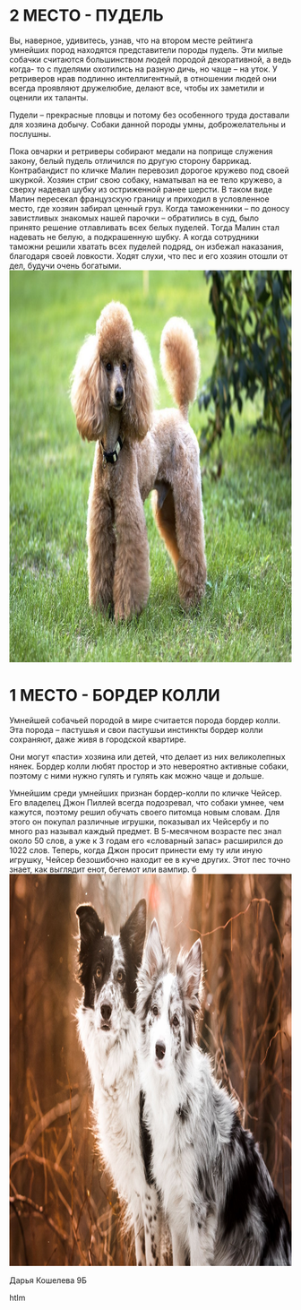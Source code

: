    <head>
   </head>
   <body>
  <h1>2 МЕСТО - ПУДЕЛЬ</h1>
 <p1> Вы, наверное, удивитесь, узнав, что на втором месте рейтинга умнейших пород находятся представители породы пудель. Эти милые собачки считаются большинством людей породой декоративной, а ведь когда- то с пуделями охотились на разную дичь, но чаще – на уток.
 У ретриверов нрав подлинно интеллигентный, в отношении людей они всегда проявляют дружелюбие, делают все, чтобы их заметили и оценили их таланты.

 Пудели – прекрасные пловцы и потому без особенного труда доставали для хозяина добычу. Собаки данной породы умны, доброжелательны и послушны.
 
Пока овчарки и ретриверы собирают медали на поприще служения закону, белый пудель отличился по другую сторону баррикад. Контрабандист по кличке Малин перевозил дорогое кружево под своей шкуркой. Хозяин стриг свою собаку, наматывал на ее тело кружево, а сверху надевал шубку из остриженной ранее шерсти. В таком виде Малин пересекал французскую границу и приходил в условленное место, где хозяин забирал ценный груз. Когда таможенники – по доносу завистливых знакомых нашей парочки – обратились в суд, было принято решение отлавливать всех белых пуделей. Тогда Малин стал надевать не белую, а подкрашенную шубку. А когда сотрудники таможни решили хватать всех пуделей подряд, он избежал наказания, благодаря своей ловкости. Ходят слухи, что пес и его хозяин отошли от дел, будучи очень богатыми.
          <img src="https://github.com/Deer02/Dogs-is-my-life/blob/%D0%B5%D0%B5%D0%B5%D0%B5%D0%B5/%D0%9F%D1%83%D0%B4%D0%B5%D0%BB%D1%8C.jpeg" alt="Фото Пуделя" width="1040" height="700"> </p1>
        <h1>1 МЕСТО - БОРДЕР КОЛЛИ </h1>
        <p5> Умнейшей собачьей породой в мире считается порода бордер колли. Эта порода – пастушья и свои пастушьи инстинкты бордер колли сохраняют, даже живя в городской квартире.  
 

  Они могут «пасти» хозяина или детей, что делает из них великолепных нянек. Бордер колли любят простор и это невероятно активные собаки, поэтому с ними нужно гулять и гулять как можно чаще и дольше. 
  
 Умнейшим среди умнейших признан бордер-колли по кличке Чейсер. Его владелец Джон Пиллей всегда подозревал, что собаки умнее, чем кажутся, поэтому решил обучать своего питомца новым словам. Для этого он покупал различные игрушки, показывал их Чейсербу и по много раз называл каждый предмет. В 5-месячном возрасте пес знал около 50 слов, а уже к 3 годам его «словарный запас» расширился до 1022 слов. Теперь, когда Джон просит принести ему ту или иную игрушку, Чейсер безошибочно находит ее в куче других. Этот пес точно знает, как выглядит енот, бегемот или вампир. б
           <img src="https://github.com/Deer02/Dogs-is-my-life/blob/%D0%B5%D0%B5%D0%B5%D0%B5%D0%B5/%D0%91%D0%BE%D1%80%D0%B4%D0%B5%D1%80%20%D0%BA%D0%BE%D0%BB%D0%BB%D0%B8.jpeg" alt="Фото Бордер колли" width="1040" height="700"> </p5>
           <footer>
   Дарья Кошелева 9Б
  </footer>
           </body>
  htlm
     
